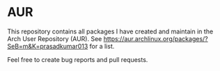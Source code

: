 # AUR
This repository contains all packages I have created and maintain in the Arch User Repository (AUR). See https://aur.archlinux.org/packages/?SeB=m&K=prasadkumar013 for a list.

Feel free to create bug reports and pull requests.

